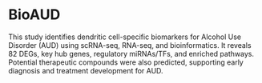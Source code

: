 # BioAUD
This study identifies dendritic cell-specific biomarkers for Alcohol Use Disorder (AUD) using scRNA-seq, RNA-seq, and bioinformatics. It reveals 82 DEGs, key hub genes, regulatory miRNAs/TFs, and enriched pathways. Potential therapeutic compounds were also predicted, supporting early diagnosis and treatment development for AUD.
